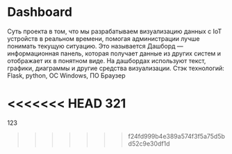 # Dashboard
Суть проекта в том, что мы разрабатываем визуализацию данных с IoT устройств в реальном времени, помогая администрации лучше понимать текущую ситуацию. Это называется Дашборд — информационная панель, которая получает данные из других систем и отображает их в понятном виде. На дашбордах используют текст, графики, диаграммы и другие средства визуализации.
Стэк технологий: Flask, python, OC Windows, ПО Браузер

<<<<<<< HEAD
321
=======
123
>>>>>>> f24fd999b4e389a574f3f5a75d5bd52c9e30df1d

